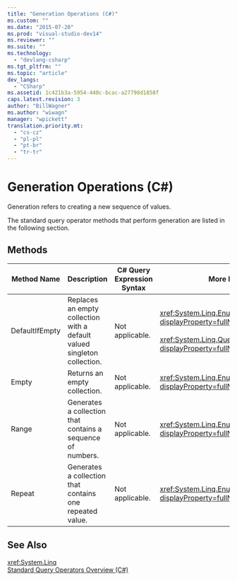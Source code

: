 ```yaml
---
title: "Generation Operations (C#)"
ms.custom: ""
ms.date: "2015-07-20"
ms.prod: "visual-studio-dev14"
ms.reviewer: ""
ms.suite: ""
ms.technology: 
  - "devlang-csharp"
ms.tgt_pltfrm: ""
ms.topic: "article"
dev_langs: 
  - "CSharp"
ms.assetid: 1c421b3a-5954-448c-bcac-a27798d1858f
caps.latest.revision: 3
author: "BillWagner"
ms.author: "wiwagn"
manager: "wpickett"
translation.priority.mt: 
  - "cs-cz"
  - "pl-pl"
  - "pt-br"
  - "tr-tr"
---
```

# Generation Operations (C#)
Generation refers to creating a new sequence of values.  
  
 The standard query operator methods that perform generation are listed in the following section.  
  
## Methods  
  
|Method Name|Description|C# Query Expression Syntax|More Information|  
|-----------------|-----------------|---------------------------------|----------------------|  
|DefaultIfEmpty|Replaces an empty collection with a default valued singleton collection.|Not applicable.|<xref:System.Linq.Enumerable.DefaultIfEmpty*?displayProperty=fullName><br /><br /> <xref:System.Linq.Queryable.DefaultIfEmpty*?displayProperty=fullName>|  
|Empty|Returns an empty collection.|Not applicable.|<xref:System.Linq.Enumerable.Empty*?displayProperty=fullName>|  
|Range|Generates a collection that contains a sequence of numbers.|Not applicable.|<xref:System.Linq.Enumerable.Range*?displayProperty=fullName>|  
|Repeat|Generates a collection that contains one repeated value.|Not applicable.|<xref:System.Linq.Enumerable.Repeat*?displayProperty=fullName>|  
  
## See Also  
 <xref:System.Linq>   
 [Standard Query Operators Overview (C#)](../../../../csharp\programming-guide\concepts\linq/standard-query-operators-overview.md)